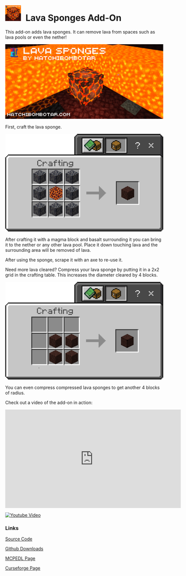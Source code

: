 <div style="width:min(600px, 100%)">

<h1>
    <img alt="Pack Icon" width="50" height="50" style="display:inline-block;margin-right:8px;margin-left:0" src="https://raw.githubusercontent.com/Hatchibombotar/lava-sponges-addon/main/assets/pack_icon.png">
    <span>Lava Sponges Add-On</span>
</h1>

This add-on adds lava sponges. It can remove lava from spaces such as lava pools or even the nether!

![Add-On Banner Image](https://github.com/Hatchibombotar/lava-sponges-addon/raw/main/assets/banner.png)

First, craft the lava sponge.

![lava sponge recipe](https://raw.githubusercontent.com/Hatchibombotar/lava-sponges-addon/main/assets/recipe_lava_sponge.png)

After crafting it with a magma block and basalt surrounding it you can bring it to the nether or any other lava pool. Place it down touching lava and the surrounding area will be removed of lava.

After using the sponge, scrape it with an axe to re-use it.

Need more lava cleared? Compress your lava sponge by putting it in a 2x2 grid in the crafting table. This increases the diameter cleared by 4 blocks.

![compressed lava sponge recipe](https://raw.githubusercontent.com/Hatchibombotar/lava-sponges-addon/main/assets/recipe_compress.png)

You can even compress compressed lava sponges to get another 4 blocks of radius.

Check out a video of the add-on in action:

<iframe style="display:table" src="https://www.youtube.com/embed/pJxPcQXRp3A" width="560" height="314" allowfullscreen="allowfullscreen" frameborder="0"></iframe>

[![Youtube Video](http://img.youtube.com/vi/pJxPcQXRp3A/0.jpg)](http://www.youtube.com/watch?v=pJxPcQXRp3A "Video Title")

### Links
[Source Code](https://github.com/Hatchibombotar/lava-sponges-addon)

[Github Downloads](https://github.com/Hatchibombotar/lava-sponges-addon/releases/latest)

[MCPEDL Page](https://www.curseforge.com/minecraft-bedrock/addons/lava-sponges-addon)

[Curseforge Page](https://www.curseforge.com/minecraft-bedrock/addons/lava-sponges-addon)

</div>